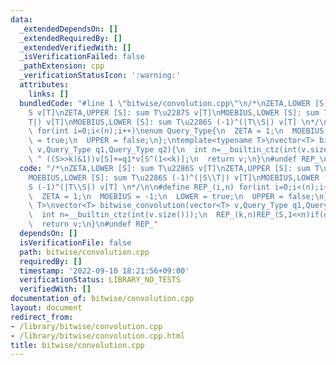 ```yaml
---
data:
  _extendedDependsOn: []
  _extendedRequiredBy: []
  _extendedVerifiedWith: []
  _isVerificationFailed: false
  _pathExtension: cpp
  _verificationStatusIcon: ':warning:'
  attributes:
    links: []
  bundledCode: "#line 1 \"bitwise/convolution.cpp\"\n/*\nZETA,LOWER [S]: sum T\u2286\
    S v[T]\nZETA,UPPER [S]: sum T\u2287S v[T]\nMOEBIUS,LOWER [S]: sum T\u2286S (-1)^(|S\\\
    T|) v[T]\nMOEBIUS,LOWER [S]: sum T\u2286S (-1)^(|T\\S|) v[T] \n*/\n\n#define REP_(i,n)\
    \ for(int i=0;i<(n);i++)\nenum Query_Type{\n  ZETA = 1;\n  MOEBIUS = -1;\n  LOWER\
    \ = true;\n  UPPER = false;\n};\ntemplate<typename T>\nvector<T> bitwise_convolution(vector<T>\
    \ v,Query_Type q1,Query_Type q2){\n  int n=__builtin_ctz(int(v.size()));\n  REP_(k,n)REP_(S,1<<n)if(q2\
    \ ^ ((S>>k)&1))v[S]+=q1*v[S^(1<<k)];\n  return v;\n}\n#undef REP_\n"
  code: "/*\nZETA,LOWER [S]: sum T\u2286S v[T]\nZETA,UPPER [S]: sum T\u2287S v[T]\n\
    MOEBIUS,LOWER [S]: sum T\u2286S (-1)^(|S\\T|) v[T]\nMOEBIUS,LOWER [S]: sum T\u2286\
    S (-1)^(|T\\S|) v[T] \n*/\n\n#define REP_(i,n) for(int i=0;i<(n);i++)\nenum Query_Type{\n\
    \  ZETA = 1;\n  MOEBIUS = -1;\n  LOWER = true;\n  UPPER = false;\n};\ntemplate<typename\
    \ T>\nvector<T> bitwise_convolution(vector<T> v,Query_Type q1,Query_Type q2){\n\
    \  int n=__builtin_ctz(int(v.size()));\n  REP_(k,n)REP_(S,1<<n)if(q2 ^ ((S>>k)&1))v[S]+=q1*v[S^(1<<k)];\n\
    \  return v;\n}\n#undef REP_"
  dependsOn: []
  isVerificationFile: false
  path: bitwise/convolution.cpp
  requiredBy: []
  timestamp: '2022-09-10 18:21:56+09:00'
  verificationStatus: LIBRARY_NO_TESTS
  verifiedWith: []
documentation_of: bitwise/convolution.cpp
layout: document
redirect_from:
- /library/bitwise/convolution.cpp
- /library/bitwise/convolution.cpp.html
title: bitwise/convolution.cpp
---
```

